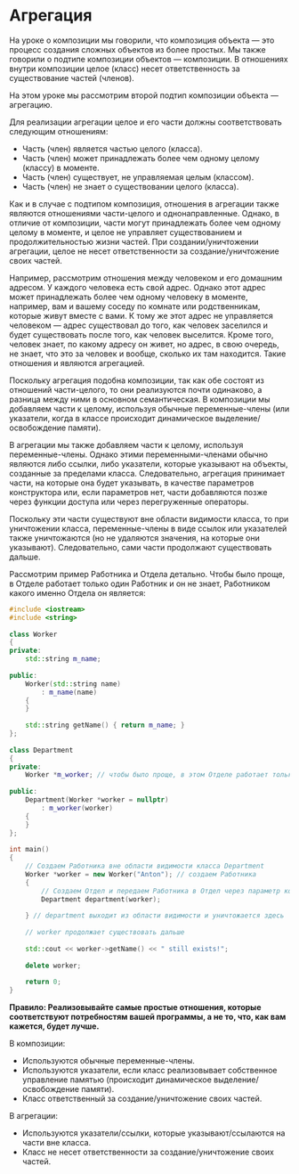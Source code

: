 # Агрегация
На уроке о композиции мы говорили, что композиция объекта — это процесс создания сложных объектов из более простых. Мы также говорили о подтипе композиции объектов — композиции. В отношениях внутри композиции целое (класс) несет ответственность за существование частей (членов).

На этом уроке мы рассмотрим второй подтип композиции объекта — агрегацию.

Для реализации агрегации целое и его части должны соответствовать следующим отношениям:
- Часть (член) является частью целого (класса).
- Часть (член) может принадлежать более чем одному целому (классу) в моменте.
- Часть (член) существует, не управляемая целым (классом).
- Часть (член) не знает о существовании целого (класса).

Как и в случае с подтипом композиция, отношения в агрегации также являются отношениями части-целого и однонаправленные. Однако, в отличие от композиции, части могут принадлежать более чем одному целому в моменте, и целое не управляет существованием и продолжительностью жизни частей. При создании/уничтожении агрегации, целое не несет ответственности за создание/уничтожение своих частей.

Например, рассмотрим отношения между человеком и его домашним адресом. У каждого человека есть свой адрес. Однако этот адрес может принадлежать более чем одному человеку в моменте, например, вам и вашему соседу по комнате или родственникам, которые живут вместе с вами. К тому же этот адрес не управляется человеком — адрес существовал до того, как человек заселился и будет существовать после того, как человек выселится. Кроме того, человек знает, по какому адресу он живет, но адрес, в свою очередь, не знает, что это за человек и вообще, сколько их там находится. Такие отношения и являются агрегацией.

Поскольку агрегация подобна композиции, так как обе состоят из отношений части-целого, то они реализуются почти одинаково, а разница между ними в основном семантическая. В композиции мы добавляем части к целому, используя обычные переменные-члены (или указатели, когда в классе происходит динамическое выделение/освобождение памяти).

В агрегации мы также добавляем части к целому, используя переменные-члены. Однако этими переменными-членами обычно являются либо ссылки, либо указатели, которые указывают на объекты, созданные за пределами класса. Следовательно, агрегация принимает части, на которые она будет указывать, в качестве параметров конструктора или, если параметров нет, части добавляются позже через функции доступа или через перегруженные операторы.

Поскольку эти части существуют вне области видимости класса, то при уничтожении класса, переменные-члены в виде ссылок или указателей также уничтожаются (но не удаляются значения, на которые они указывают). Следовательно, сами части продолжают существовать дальше.

Рассмотрим пример Работника и Отдела детально. Чтобы было проще, в Отделе работает только один Работник и он не знает, Работником какого именно Отдела он является:

```cpp
#include <iostream> 
#include <string>
 
class Worker
{
private:
    std::string m_name;
 
public:
    Worker(std::string name)
        : m_name(name)
    {
    }
 
    std::string getName() { return m_name; }
};
 
class Department
{
private:
    Worker *m_worker; // чтобы было проще, в этом Отделе работает только один Работник, но их может быть и несколько
 
public:
    Department(Worker *worker = nullptr)
        : m_worker(worker)
    {
    }
};
 
int main()
{
    // Создаем Работника вне области видимости класса Department
    Worker *worker = new Worker("Anton"); // создаем Работника
    {
        // Создаем Отдел и передаем Работника в Отдел через параметр конструктора
        Department department(worker);
 
    } // department выходит из области видимости и уничтожается здесь
 
    // worker продолжает существовать дальше
 
    std::cout << worker->getName() << " still exists!";
 
    delete worker;
 
    return 0;
}
```

**Правило: Реализовывайте самые простые отношения, которые соответствуют потребностям вашей программы, а не то, что, как вам кажется, будет лучше.**

В композиции:
   - Используются обычные переменные-члены.
   - Используются указатели, если класс реализовывает собственное управление памятью (происходит динамическое выделение/освобождение памяти).
   - Класс ответственный за создание/уничтожение своих частей.

В агрегации:
   - Используются указатели/ссылки, которые указывают/ссылаются на части вне класса.
   - Класс не несет ответственности за создание/уничтожение своих частей.

